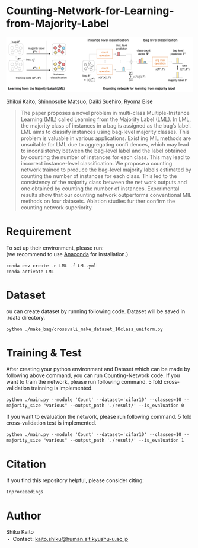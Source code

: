 # Counting-Network-for-Learning-from-Majority-Label

![Alt Text](./image.jpg)

Shikui Kaito, Shinnosuke Matsuo, Daiki Suehiro, Ryoma Bise
> The paper proposes a novel problem in multi-class Multiple-Instance
Learning (MIL) called Learning from the Majority Label (LML).
In LML, the majority class of instances in a bag is assigned as the
bag’s label. LML aims to classify instances using bag-level majority
classes. This problem is valuable in various applications. Exist
ing MIL methods are unsuitable for LML due to aggregating confi
dences, which may lead to inconsistency between the bag-level label
and the label obtained by counting the number of instances for each
class. This may lead to incorrect instance-level classification. We
propose a counting network trained to produce the bag-level majority
labels estimated by counting the number of instances for each class.
This led to the consistency of the majority class between the net
work outputs and one obtained by counting the number of instances.
Experimental results show that our counting network outperforms
conventional MIL methods on four datasets. Ablation studies fur
ther confirm the counting network superiority.

# Requirement
To set up their environment, please run:  
(we recommend to use [Anaconda](https://www.anaconda.com/) for installation.)
```
conda env create -n LML -f LML.yml
conda activate LML
```

# Dataset
ou can create dataset by running following code. Dataset will be saved in ./data directory.
```
python ./make_bag/crossvali_make_dataset_10class_uniform.py
```

# Training & Test
After creating your python environment and Dataset which can be made by following above command, you can run Counting-Network code.
If you want to train the network, please run following command. 5 fold cross-validation trainning is implemented.
```
python ./main.py --module 'Count' --dataset='cifar10' --classes=10 --majority_size "various" --output_path './result/' --is_evaluation 0
```
If you want to evaluation the network, please run following command. 5 fold cross-validation test is implemented.
```
python ./main.py --module 'Count' --dataset='cifar10' --classes=10 --majority_size "various" --output_path './result/' --is_evaluation 1
```
# Citation
If you find this repository helpful, please consider citing:
```
Inproceeedings
```

# Author
Shiku Kaito  
・ Contact: kaito.shiku@human.ait.kyushu-u.ac.jp
